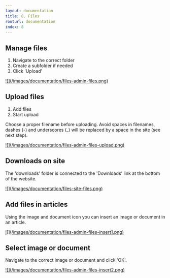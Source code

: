```yaml
---
layout: documentation
title: 8. Files
rooturl: documentation
index: 8
---
```


## Manage files

1. Navigate to the correct folder
2. Create a subfolder if needed
3. Click 'Upload'

<a href="/images/documentation/files-admin-files.png" data-gallery="enabled">
![](/images/documentation/files-admin-files.png)
</a>

## Upload files

1. Add files
2. Start upload

Choose a proper filename before uploading. Avoid spaces in filenames, dashes (-) and underscores (_) will be replaced by a space in the site (see next step).

<a href="/images/documentation/files-admin-files-upload.png" data-gallery="enabled">
![](/images/documentation/files-admin-files-upload.png)
</a>

## Downloads on site

The 'downloads' folder is connected to the 'Downloads' link at the bottom of the website.

<a href="/images/documentation/files-site-files.png" data-gallery="enabled">
![](/images/documentation/files-site-files.png)
</a>

## Add files in articles

Using the image and document icon you can insert an image or document in an article.

<a href="/images/documentation/files-admin-files-insert1.png" data-gallery="enabled">
![](/images/documentation/files-admin-files-insert1.png)
</a>

## Select image or document

Navigate to the correct image or document and click 'OK'.

<a href="/images/documentation/files-admin-files-insert2.png" data-gallery="enabled">
![](/images/documentation/files-admin-files-insert2.png)
</a>
